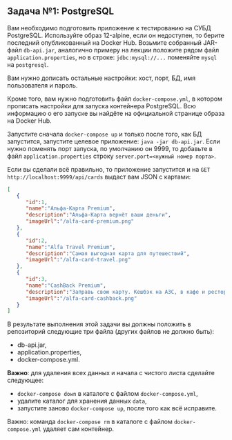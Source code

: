 ## Задача №1: PostgreSQL

Вам необходимо подготовить приложение к тестированию на СУБД PostgreSQL. Используйте образ 12-alpine, если он недоступен, то берите последний опубликованный на Docker Hub. Возьмите собранный JAR-файл `db-api.jar`, аналогично примеру на лекции положите рядом файл `application.properties`, но в строке:
`jdbc:mysql://...` поменяйте `mysql` на `postgresql`.

Вам нужно дописать остальные настройки: хост, порт, БД, имя пользователя и пароль.

Кроме того, вам нужно подготовить файл `docker-compose.yml`, в котором прописать настройки для запуска контейнера PostgreSQL. Всю информацию о его запуске вы найдёте на официальной странице образа на Docker Hub.

Запустите сначала `docker-compose up` и только после того, как БД запустится, запустите целевое приложение: `java -jar db-api.jar`. Если нужно поменять порт запуска, по умолчанию он 9999, то добавьте в файл `application.properties` строку `server.port=<нужный номер порта>`.

Если вы сделали всё правильно, то приложение запустится и на `GET http://localhost:9999/api/cards` выдаст вам JSON с картами:
```json
[ 
   { 
      "id":1,
      "name":"Альфа-Карта Premium",
      "description":"Альфа-Карта вернёт ваши деньги",
      "imageUrl":"/alfa-card-premium.png"
   },
   { 
      "id":2,
      "name":"Alfa Travel Premium",
      "description":"Самая выгодная карта для путешествий",
      "imageUrl":"/alfa-card-travel.png"
   },
   { 
      "id":3,
      "name":"CashBack Premium",
      "description":"Заправь свою карту. Кешбэк на АЗС, в кафе и ресторанах",
      "imageUrl":"/alfa-card-cashback.png"
   }
]
```

В результате выполнения этой задачи вы должны положить в репозиторий следующие три файла (других файлов не должно быть):
* db-api.jar,
* application.properties,
* docker-compose.yml.

**Важно**: для удаления всех данных и начала с чистого листа сделайте следующее:
* `docker-compose down` в каталоге с файлом `docker-compose.yml`,
* удалите каталог для хранения данных `data`,
* запустите заново `docker-compose up`, после того как всё исправите.

Важно: команда `docker-compose rm` в каталоге с файлом `docker-compose.yml` удаляет сам контейнер.
